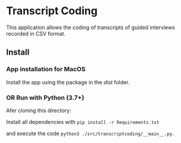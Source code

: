 # Transcript Coding
This application allows the coding of transcripts of guided interviews recorded in CSV format.

## Install
### App installation for MacOS
Install the app using the package in the *dist* folder.

### OR Run with Python (3.7+)
Afer cloning this directory:

Install all dependencies with ```pip install -r Requirements.txt```

and execute the code ```python3 ./src/transcriptcoding/__main__.py```.
